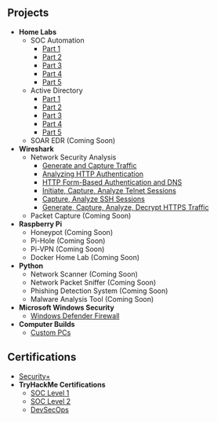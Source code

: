 <h2>Projects</h2>

- <b>Home Labs</b>
  - SOC Automation
    - [Part 1](https://github.com/Yagoobz/SOCAutomationProjectPart1)
    - [Part 2](https://github.com/Yagoobz/SOCAutomationProjectPart2)
    - [Part 3](https://github.com/Yagoobz/SOCAutomationProjectPart3)
    - [Part 4](https://github.com/Yagoobz/SOCAutomationProjectPart4)
    - [Part 5](https://github.com/Yagoobz/SOCAutomationProjectPart5)
  - Active Directory
    - [Part 1](https://github.com/Yagoobz/ActiveDirectoryProjectPart1)
    - [Part 2](https://github.com/Yagoobz/ActiveDirectoryProjectPart2)
    - [Part 3](https://github.com/Yagoobz/ActiveDirectoryProjectPart3)
    - [Part 4](https://github.com/Yagoobz/ActiveDirectoryProjectPart4)
    - [Part 5](https://github.com/Yagoobz/ActiveDirectoryProjectPart5)
  - SOAR EDR (Coming Soon)
- <b>Wireshark</b>
  - Network Security Analysis
    - [Generate and Capture Traffic](https://github.com/Yagoobz/GenerateAndCaptureTraffic)
    - [Analyzing HTTP Authentication](https://github.com/Yagoobz/AnalyzingHTTPAuthentication)
    - [HTTP Form-Based Authentication and DNS](https://github.com/Yagoobz/HTTPForm-BasedAuthenticationAndDNS)
    - [Initiate, Capture, Analyze Telnet Sessions](https://github.com/Yagoobz/InitiateCaptureAnalyzeTelnetSessions)
    - [Capture, Analyze SSH Sessions](https://github.com/Yagoobz/CaptureAnalyzeSSHSessions)
    - [Generate, Capture, Analyze, Decrypt HTTPS Traffic](https://github.com/Yagoobz/GenerateCaptureAnalyzeDecrypHTTPSTraffic)
  - Packet Capture (Coming Soon)
- <b>Raspberry Pi</b>
  - Honeypot (Coming Soon)
  - Pi-Hole (Coming Soon)
  - Pi-VPN (Coming Soon)
  - Docker Home Lab (Coming Soon)
- <b>Python </b>
  - Network Scanner (Coming Soon)
  - Network Packet Sniffer (Coming Soon)
  - Phishing Detection System (Coming Soon)
  - Malware Analysis Tool (Coming Soon) 
- <b>Microsoft Windows Security</b>
  - [Windows Defender Firewall](https://github.com/Yagoobz/WindowsDefenderFirewall)
- <b>Computer Builds</b>
  - [Custom PCs](https://github.com/Yagoobz/CustomPCBuilds)

 <h2>Certifications</h2>

- [Security+](https://www.credly.com/badges/eedde7c6-91bb-4dd4-85eb-ce0e37510292/linked_in_profile)
- <b>TryHackMe Certifications</b>
  - [SOC Level 1](...)
  - [SOC Level 2](...)
  - [DevSecOps](...)

